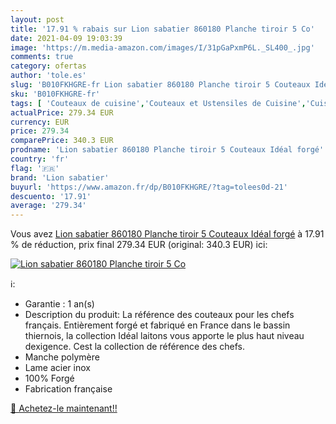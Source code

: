 ```yaml
---
layout: post
title: '17.91 % rabais sur Lion sabatier 860180 Planche tiroir 5 Co'
date: 2021-04-09 19:03:39
image: 'https://m.media-amazon.com/images/I/31pGaPxmP6L._SL400_.jpg'
comments: true
category: ofertas
author: 'tole.es'
slug: 'B010FKHGRE-fr Lion sabatier 860180 Planche tiroir 5 Couteaux Idéal forgé'
sku: 'B010FKHGRE-fr'
tags: [ 'Couteaux de cuisine','Couteaux et Ustensiles de Cuisine','Cuisine et Maison','Ensembles de couteaux de cuisine','lion sabatier', ]
actualPrice: 279.34 EUR
currency: EUR
price: 279.34
comparePrice: 340.3 EUR
prodname: 'Lion sabatier 860180 Planche tiroir 5 Couteaux Idéal forgé'
country: 'fr'
flag: '🇫🇷'
brand: 'Lion sabatier'
buyurl: 'https://www.amazon.fr/dp/B010FKHGRE/?tag=tolees0d-21'
descuento: '17.91'
average: '279.34'
---
```


Vous avez [Lion sabatier 860180 Planche tiroir 5 Couteaux Idéal forgé](https://www.amazon.fr/dp/B010FKHGRE/?tag=tolees0d-21)  à  17.91 % de réduction, prix final  279.34 EUR (original: 340.3 EUR) ici:

[![Lion sabatier 860180 Planche tiroir 5 Co](https://m.media-amazon.com/images/I/31pGaPxmP6L._SL400_.jpg)](https://www.amazon.fr/dp/B010FKHGRE/?tag=tolees0d-21)

ℹ️:

- Garantie : 1 an(s)
- Description du produit: La référence des couteaux pour les chefs français. Entièrement forgé et fabriqué en France dans le bassin thiernois, la collection Idéal laitons vous apporte le plus haut niveau dexigence. Cest la collection de référence des chefs.
- Manche polymère
- Lame acier inox
- 100% Forgé
- Fabrication française

[🛒 Achetez-le maintenant!!](https://www.amazon.fr/dp/B010FKHGRE/?tag=tolees0d-21)
